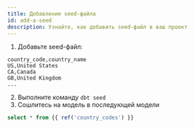 ```yaml
---
title: Добавление seed-файла
id: add-a-seed
description: Узнайте, как добавить seed-файл в ваш проект
---
```


1. Добавьте seed-файл:

<File name='seeds/country_codes.csv'>

```text
country_code,country_name
US,United States
CA,Canada
GB,United Kingdom
...
```

</File>

2. Выполните команду `dbt seed`
3. Сошлитесь на модель в последующей модели

<File name='models/something.sql'>

```sql
select * from {{ ref('country_codes') }}
```

</File>